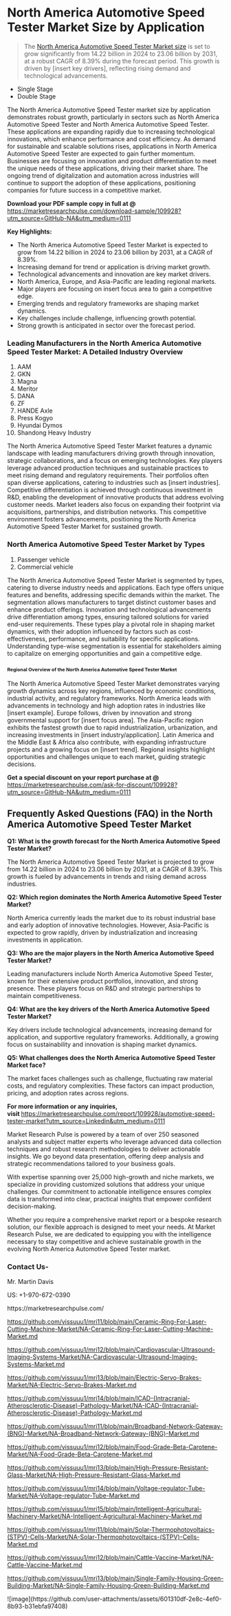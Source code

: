 <h1>North America Automotive Speed Tester Market&nbsp;Size by Application</h1><blockquote><p>The <a href="https://marketresearchpulse.com/download-sample/109928?utm_source=GitHub-NA&amp;utm_medium=0111">North America Automotive Speed Tester Market size</a> is set to grow significantly from 14.22 billion in 2024 to 23.06 billion by 2031, at a robust CAGR of 8.39% during the forecast period. This growth is driven by [insert key drivers], reflecting rising demand and technological advancements.</p></blockquote><ul><li>Single Stage<li> Double Stage</li></ul><p>The North America Automotive Speed Tester market size by application demonstrates robust growth, particularly in sectors such as North America Automotive Speed Tester and North America Automotive Speed Tester. These applications are expanding rapidly due to increasing technological innovations, which enhance performance and cost efficiency. As demand for sustainable and scalable solutions rises, applications in North America Automotive Speed Tester are expected to gain further momentum. Businesses are focusing on innovation and product differentiation to meet the unique needs of these applications, driving their market share. The ongoing trend of digitalization and automation across industries will continue to support the adoption of these applications, positioning companies for future success in a competitive market.</p><p><strong>Download your PDF sample copy in full at @ </strong><a href="https://marketresearchpulse.com/download-sample/109928?utm_source=GitHub-NA&amp;utm_medium=0111">https://marketresearchpulse.com/download-sample/109928?utm_source=GitHub-NA&amp;utm_medium=0111</a></p><p><strong>Key Highlights: </strong></p><ul><li>The North America Automotive Speed Tester Market is expected to grow from 14.22 billion in 2024 to 23.06 billion by 2031, at a CAGR of 8.39%.</li><li>Increasing demand for trend or application is driving market growth.</li><li>Technological advancements and innovation are key market drivers.</li><li>North America, Europe, and Asia-Pacific are leading regional markets.</li><li>Major players are focusing on insert focus area to gain a competitive edge.</li><li>Emerging trends and regulatory frameworks are shaping market dynamics.</li><li>Key challenges include challenge, influencing growth potential.</li><li>Strong growth is anticipated in sector over the forecast period.</li></ul><h3>Leading Manufacturers in the North America Automotive Speed Tester Market: A Detailed Industry Overview</h3><ol><li>AAM</li><li>GKN</li><li>Magna</li><li>Meritor</li><li>DANA</li><li>ZF</li><li>HANDE Axle</li><li>Press Kogyo</li><li>Hyundai Dymos</li><li>Shandong Heavy Industry</li></ol><div class="flex max-w-full flex-col flex-grow"><div class="min-h-8 text-message flex w-full flex-col items-end gap-2 whitespace-normal break-words [.text-message+&amp;]:mt-5" dir="auto" data-message-author-role="assistant" data-message-id="fd8432e4-4910-450d-b182-61b7bfb0a01f" data-message-model-slug="gpt-4o"><div class="flex w-full flex-col gap-1 empty:hidden first:pt-[3px]"><div class="markdown prose w-full break-words dark:prose-invert light"><p>The North America Automotive Speed Tester Market features a dynamic landscape with leading manufacturers driving growth through innovation, strategic collaborations, and a focus on emerging technologies. Key players leverage advanced production techniques and sustainable practices to meet rising demand and regulatory requirements. Their portfolios often span diverse applications, catering to industries such as [insert industries]. Competitive differentiation is achieved through continuous investment in R&amp;D, enabling the development of innovative products that address evolving customer needs. Market leaders also focus on expanding their footprint via acquisitions, partnerships, and distribution networks. This competitive environment fosters advancements, positioning the North America Automotive Speed Tester Market for sustained growth.</p></div></div></div></div><h3>North America Automotive Speed Tester Market by Types</h3><ol><li>Passenger vehicle<li> Commercial vehicle</li></ol><div class="flex max-w-full flex-col flex-grow"><div class="min-h-8 text-message flex w-full flex-col items-end gap-2 whitespace-normal break-words [.text-message+&amp;]:mt-5" dir="auto" data-message-author-role="assistant" data-message-id="084470be-0bb7-4664-bddf-5156b4f41249" data-message-model-slug="gpt-4o-mini"><div class="flex w-full flex-col gap-1 empty:hidden first:pt-[3px]"><div class="markdown prose w-full break-words dark:prose-invert light"><p>The North America Automotive Speed Tester Market is segmented by types, catering to diverse industry needs and applications. Each type offers unique features and benefits, addressing specific demands within the market. The segmentation allows manufacturers to target distinct customer bases and enhance product offerings. Innovation and technological advancements drive differentiation among types, ensuring tailored solutions for varied end-user requirements. These types play a pivotal role in shaping market dynamics, with their adoption influenced by factors such as cost-effectiveness, performance, and suitability for specific applications. Understanding type-wise segmentation is essential for stakeholders aiming to capitalize on emerging opportunities and gain a competitive edge.</p></div></div></div></div><h3><span style="font-size: 11px;">Regional Overview of the North America Automotive Speed Tester Market</span></h3><div class="flex max-w-full flex-col flex-grow"><div class="min-h-8 text-message flex w-full flex-col items-end gap-2 whitespace-normal break-words [.text-message+&amp;]:mt-5" dir="auto" data-message-author-role="assistant" data-message-id="e9038762-ce64-4e30-91c9-9bd413514231" data-message-model-slug="gpt-4o-mini"><div class="flex w-full flex-col gap-1 empty:hidden first:pt-[3px]"><div class="markdown prose w-full break-words dark:prose-invert light"><p>The North America Automotive Speed Tester Market demonstrates varying growth dynamics across key regions, influenced by economic conditions, industrial activity, and regulatory frameworks. North America leads with advancements in technology and high adoption rates in industries like [insert example]. Europe follows, driven by innovation and strong governmental support for [insert focus area]. The Asia-Pacific region exhibits the fastest growth due to rapid industrialization, urbanization, and increasing investments in [insert industry/application]. Latin America and the Middle East &amp; Africa also contribute, with expanding infrastructure projects and a growing focus on [insert trend]. Regional insights highlight opportunities and challenges unique to each market, guiding strategic decisions.</p></div></div></div></div><p><strong>Get a special discount on your report purchase at @ </strong><a href="https://marketresearchpulse.com/ask-for-discount/109928?utm_source=GitHub-NA&amp;utm_medium=0111">https://marketresearchpulse.com/ask-for-discount/109928?utm_source=GitHub-NA&amp;utm_medium=0111</a></p><h2>Frequently Asked Questions (FAQ) in the North America Automotive Speed Tester Market</h2><p><strong>Q1: What is the growth forecast for the North America Automotive Speed Tester Market?</strong></p><p>The North America Automotive Speed Tester Market is projected to grow from 14.22 billion in 2024 to 23.06 billion by 2031, at a CAGR of 8.39%. This growth is fueled by advancements in trends and rising demand across industries.</p><p><strong>Q2: Which region dominates the North America Automotive Speed Tester Market?</strong></p><p>North America currently leads the market due to its robust industrial base and early adoption of innovative technologies. However, Asia-Pacific is expected to grow rapidly, driven by industrialization and increasing investments in application.</p><p><strong>Q3: Who are the major players in the North America Automotive Speed Tester Market?</strong></p><p>Leading manufacturers include North America Automotive Speed Tester, known for their extensive product portfolios, innovation, and strong presence. These players focus on R&amp;D and strategic partnerships to maintain competitiveness.</p><p><strong>Q4: What are the key drivers of the North America Automotive Speed Tester Market?</strong></p><p>Key drivers include technological advancements, increasing demand for application, and supportive regulatory frameworks. Additionally, a growing focus on sustainability and innovation is shaping market dynamics.</p><p><strong>Q5: What challenges does the North America Automotive Speed Tester Market face?</strong></p><p>The market faces challenges such as challenge, fluctuating raw material costs, and regulatory complexities. These factors can impact production, pricing, and adoption rates across regions.</p><p><strong>For more information or any inquiries, visit&nbsp;</strong><a href="https://marketresearchpulse.com/report/109928/automotive-speed-tester-market?utm_source=Linkedin&utm_medium=0111">https://marketresearchpulse.com/report/109928/automotive-speed-tester-market?utm_source=Linkedin&utm_medium=0111</a></p><p>Market Research Pulse is powered by a team of over 250 seasoned analysts and subject matter experts who leverage advanced data collection techniques and robust research methodologies to deliver actionable insights. We go beyond data presentation, offering deep analysis and strategic recommendations tailored to your business goals.</p><p>With expertise spanning over 25,000 high-growth and niche markets, we specialize in providing customized solutions that address your unique challenges. Our commitment to actionable intelligence ensures complex data is transformed into clear, practical insights that empower confident decision-making.</p><p>Whether you require a comprehensive market report or a bespoke research solution, our flexible approach is designed to meet your needs. At Market Research Pulse, we are dedicated to equipping you with the intelligence necessary to stay competitive and achieve sustainable growth in the evolving North America Automotive Speed Tester market.</p><h3><strong>Contact Us-</strong></h3><p>Mr. Martin Davis</p><p>US: +1-970-672-0390</p><p>https://marketresearchpulse.com/</p><p><a href="https://github.com/vissuuu1/mri11/blob/main/Ceramic-Ring-For-Laser-Cutting-Machine-Market/NA-Ceramic-Ring-For-Laser-Cutting-Machine-Market.md">https://github.com/vissuuu1/mri11/blob/main/Ceramic-Ring-For-Laser-Cutting-Machine-Market/NA-Ceramic-Ring-For-Laser-Cutting-Machine-Market.md</a></p><p><a href="https://github.com/vissuuu1/mri12/blob/main/Cardiovascular-Ultrasound-Imaging-Systems-Market/NA-Cardiovascular-Ultrasound-Imaging-Systems-Market.md">https://github.com/vissuuu1/mri12/blob/main/Cardiovascular-Ultrasound-Imaging-Systems-Market/NA-Cardiovascular-Ultrasound-Imaging-Systems-Market.md</a></p><p><a href="https://github.com/vissuuu1/mri13/blob/main/Electric-Servo-Brakes-Market/NA-Electric-Servo-Brakes-Market.md">https://github.com/vissuuu1/mri13/blob/main/Electric-Servo-Brakes-Market/NA-Electric-Servo-Brakes-Market.md</a></p><p><a href="https://github.com/vissuuu1/mri14/blob/main/ICAD-(Intracranial-Atherosclerotic-Disease)-Pathology-Market/NA-ICAD-(Intracranial-Atherosclerotic-Disease)-Pathology-Market.md">https://github.com/vissuuu1/mri14/blob/main/ICAD-(Intracranial-Atherosclerotic-Disease)-Pathology-Market/NA-ICAD-(Intracranial-Atherosclerotic-Disease)-Pathology-Market.md</a></p><p><a href="https://github.com/vissuuu1/mri11/blob/main/Broadband-Network-Gateway-(BNG)-Market/NA-Broadband-Network-Gateway-(BNG)-Market.md">https://github.com/vissuuu1/mri11/blob/main/Broadband-Network-Gateway-(BNG)-Market/NA-Broadband-Network-Gateway-(BNG)-Market.md</a></p><p><a href="https://github.com/vissuuu1/mri12/blob/main/Food-Grade-Beta-Carotene-Market/NA-Food-Grade-Beta-Carotene-Market.md">https://github.com/vissuuu1/mri12/blob/main/Food-Grade-Beta-Carotene-Market/NA-Food-Grade-Beta-Carotene-Market.md</a></p><p><a href="https://github.com/vissuuu1/mri13/blob/main/High-Pressure-Resistant-Glass-Market/NA-High-Pressure-Resistant-Glass-Market.md">https://github.com/vissuuu1/mri13/blob/main/High-Pressure-Resistant-Glass-Market/NA-High-Pressure-Resistant-Glass-Market.md</a></p><p><a href="https://github.com/vissuuu1/mri14/blob/main/Voltage-regulator-Tube-Market/NA-Voltage-regulator-Tube-Market.md">https://github.com/vissuuu1/mri14/blob/main/Voltage-regulator-Tube-Market/NA-Voltage-regulator-Tube-Market.md</a></p><p><a href="https://github.com/vissuuu1/mri15/blob/main/Intelligent-Agricultural-Machinery-Market/NA-Intelligent-Agricultural-Machinery-Market.md">https://github.com/vissuuu1/mri15/blob/main/Intelligent-Agricultural-Machinery-Market/NA-Intelligent-Agricultural-Machinery-Market.md</a></p><p><a href="https://github.com/vissuuu1/mri11/blob/main/Solar-Thermophotovoltaics-(STPV)-Cells-Market/NA-Solar-Thermophotovoltaics-(STPV)-Cells-Market.md">https://github.com/vissuuu1/mri11/blob/main/Solar-Thermophotovoltaics-(STPV)-Cells-Market/NA-Solar-Thermophotovoltaics-(STPV)-Cells-Market.md</a></p><p><a href="https://github.com/vissuuu1/mri12/blob/main/Cattle-Vaccine-Market/NA-Cattle-Vaccine-Market.md">https://github.com/vissuuu1/mri12/blob/main/Cattle-Vaccine-Market/NA-Cattle-Vaccine-Market.md</a></p><p><a href="https://github.com/vissuuu1/mri13/blob/main/Single-Family-Housing-Green-Building-Market/NA-Single-Family-Housing-Green-Building-Market.md">https://github.com/vissuuu1/mri13/blob/main/Single-Family-Housing-Green-Building-Market/NA-Single-Family-Housing-Green-Building-Market.md</a></p>
![image](https://github.com/user-attachments/assets/601310df-2e8c-4ef0-8b93-b31ebfa97408)
